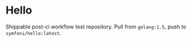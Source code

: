 Hello
=====

Shippable post-ci workflow test repository.  Pull from `golang:1.5`, push to `symfoni/hello:latest`.
